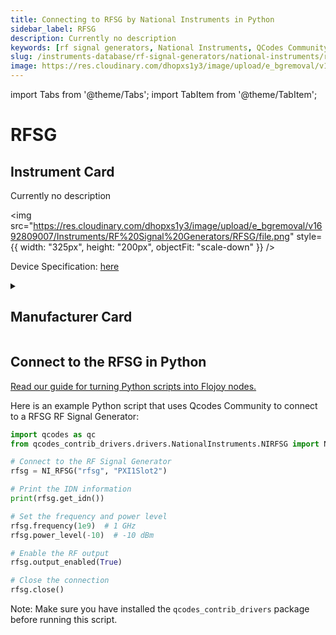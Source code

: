 ```yaml
---
title: Connecting to RFSG by National Instruments in Python
sidebar_label: RFSG
description: Currently no description
keywords: [rf signal generators, National Instruments, QCodes Community]
slug: /instruments-database/rf-signal-generators/national-instruments/rfsg
image: https://res.cloudinary.com/dhopxs1y3/image/upload/e_bgremoval/v1692809007/Instruments/RF%20Signal%20Generators/RFSG/file.png
---
```


import Tabs from '@theme/Tabs';
import TabItem from '@theme/TabItem';

# RFSG

## Instrument Card

<div className="flex">

<div>

Currently no description

</div>

<img src="https://res.cloudinary.com/dhopxs1y3/image/upload/e_bgremoval/v1692809007/Instruments/RF%20Signal%20Generators/RFSG/file.png" style={{ width: "325px", height: "200px", objectFit: "scale-down" }} />

</div>

<div className="flex text-center">

<p>Device Specification: <a target="\_blank" href="/instruments-database/all-instruments/">here</a></p>

</div>

<details style={{ marginTop: "15px"}}>
<summary><h2>Manufacturer Card</h2></summary>

<img src="https://res.cloudinary.com/dhopxs1y3/image/upload/v1692806169/Instruments/Vendor%20Logos/National_Instruments.png" style={{ width: "100%", height: "170px",objectFit: "scale-down" }} />

A producer of automated test equipment and virtual instrumentation software. Common applications include data acquisition, instrument control and machine vision.

<ul>
  <li>Headquarters: Austin, Texas, USA</li>
  <li>Yearly Revenue (millions, USD): 1657.0</li>
  <li>Vendor Website: <a href="https://www.ni.com/en-ca.html">here</a></li>
</ul>
</details>

## Connect to the RFSG in Python

[Read our guide for turning Python scripts into Flojoy nodes.](https://docs.flojoy.ai/custom-nodes/creating-custom-node/)
<Tabs>
<TabItem value="QCodes Community" label="QCodes Community">

Here is an example Python script that uses Qcodes Community to connect to a RFSG RF Signal Generator:

```python
import qcodes as qc
from qcodes_contrib_drivers.drivers.NationalInstruments.NIRFSG import NI_RFSG

# Connect to the RF Signal Generator
rfsg = NI_RFSG("rfsg", "PXI1Slot2")

# Print the IDN information
print(rfsg.get_idn())

# Set the frequency and power level
rfsg.frequency(1e9)  # 1 GHz
rfsg.power_level(-10)  # -10 dBm

# Enable the RF output
rfsg.output_enabled(True)

# Close the connection
rfsg.close()
```

Note: Make sure you have installed the `qcodes_contrib_drivers` package before running this script.

</TabItem>
</Tabs>